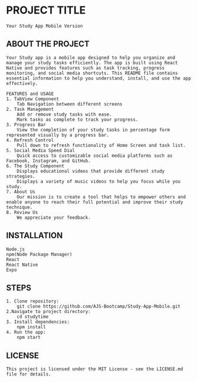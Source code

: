 # PROJECT TITLE
    Your Study App Mobile Version

## ABOUT THE PROJECT
    Your Study app is a mobile app designed to help you organize and manage your study tasks efficiently. The app is built using React Native and provides features such as task tracking, progress monitoring, and social media shortcuts. This README file contains essential information to help you understand, install, and use the app effectively.

    FEATURES and USAGE
    1. TabView Component
        Tab Navigation between different screens
    2. Task Management
        Add or remove study tasks with ease.
        Mark tasks as complete to track your progress.
    3. Progress Bar
        View the completion of your study tasks in percentage form represented visually by a progress bar.
    4. Refresh Control
        Pull down to refresh functionality of Home Screen and task list.
    5. Social Media Speed Dial
        Quick access to customizable social media platforms such as Facebook, Instagram, and GitHub.
    6. The Study Component
        Displays educational videos that provide different study strategies.
        Displays a variety of music videos to help you focus while you study.
    7. About Us
        Our mission is to create a tool that helps to empower others and enable anyone to reach their full potential and improve their study technique. 
    8. Review Us
        We appreciate your feedback.   

## INSTALLATION
    Node.js
    npm(Node Package Manager)
    React
    React Native
    Expo

## STEPS
    1. Clone repository: 
        git clone https://github.com/AJS-Bootcamp/Study-App-Mobile.git
    2.Navigate to project directory:
        cd studytime
    3. Install dependencies:
        npm install
    4. Run the app:
        npm start

## LICENSE
    This project is licensed under the MIT License - see the LICENSE.md file for details.

